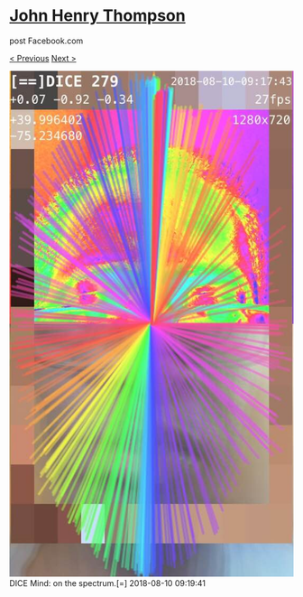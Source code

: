 # [John Henry Thompson](../README.md)
post Facebook.com

[< Previous](2018-08-12-3.md) [Next >](2018-08-09-1.md)

[![](../media/2018-08-10/Timeline-Photos-DICE-Mind-on-the-spectrum.jpg)](../README.md)
DICE Mind: on the spectrum.[=]
2018-08-10 09:19:41